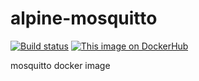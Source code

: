 # alpine-mosquitto

[![Build status](https://ci.appveyor.com/api/projects/status/bhma7tmx0eje73ao/branch/master?svg=true)](https://ci.appveyor.com/project/boomalien/alpine-mosquitto/branch/master)
[![This image on DockerHub](https://img.shields.io/docker/pulls/boomalien/alpine-mosquitto.svg)](https://hub.docker.com/r/boomalien/alpine-mosquitto/)


mosquitto docker image 
